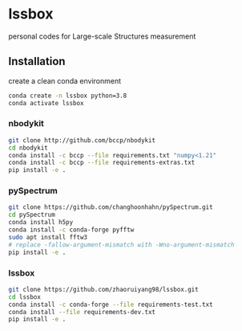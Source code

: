 # lssbox
personal codes for Large-scale Structures measurement

## Installation
create a clean conda environment
```bash
conda create -n lssbox python=3.8
conda activate lssbox
```
### nbodykit
```bash
git clone http://github.com/bccp/nbodykit
cd nbodykit
conda install -c bccp --file requirements.txt "numpy<1.21"
conda install -c bccp --file requirements-extras.txt
pip install -e .
```
### pySpectrum
```bash
git clone https://github.com/changhoonhahn/pySpectrum.git
cd pySpectrum
conda install h5py
conda install -c conda-forge pyfftw
sudo apt install fftw3
# replace -fallow-argument-mismatch with -Wno-argument-mismatch
pip install -e .
```
### lssbox
```bash
git clone https://github.com/zhaoruiyang98/lssbox.git
cd lssbox
conda install -c conda-forge --file requirements-test.txt
conda install --file requirements-dev.txt
pip install -e .
```